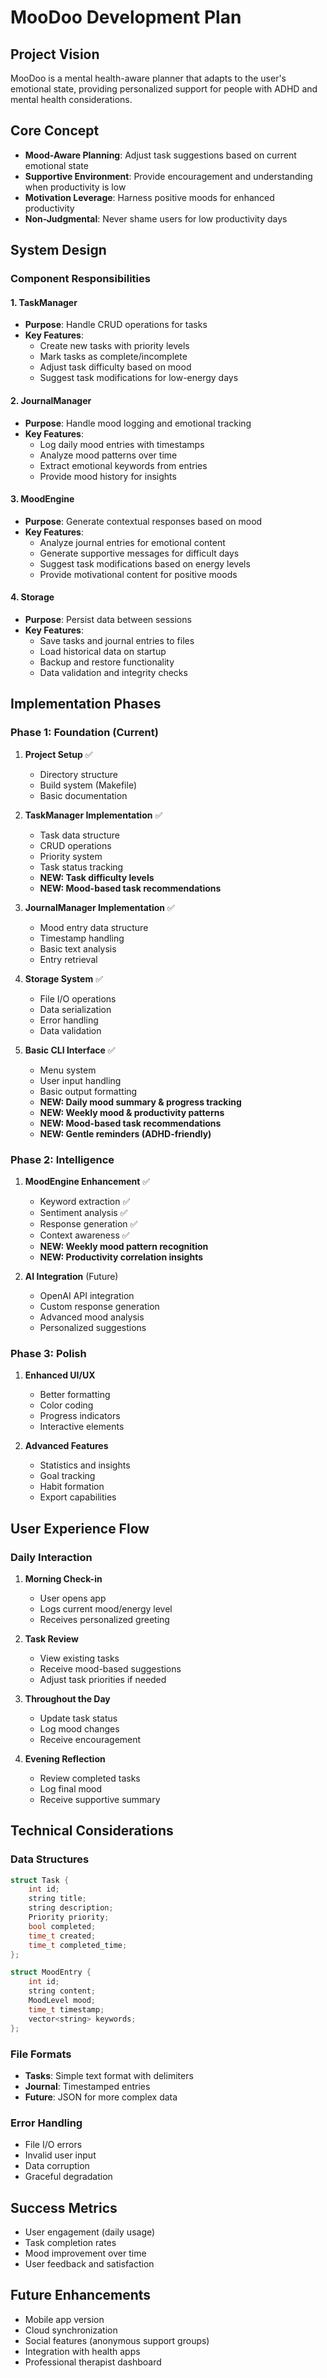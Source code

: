 # MooDoo Development Plan

## Project Vision
MooDoo is a mental health-aware planner that adapts to the user's emotional state, providing personalized support for people with ADHD and mental health considerations.

## Core Concept
- **Mood-Aware Planning**: Adjust task suggestions based on current emotional state
- **Supportive Environment**: Provide encouragement and understanding when productivity is low
- **Motivation Leverage**: Harness positive moods for enhanced productivity
- **Non-Judgmental**: Never shame users for low productivity days

## System Design

### Component Responsibilities

#### 1. TaskManager
- **Purpose**: Handle CRUD operations for tasks
- **Key Features**:
  - Create new tasks with priority levels
  - Mark tasks as complete/incomplete
  - Adjust task difficulty based on mood
  - Suggest task modifications for low-energy days

#### 2. JournalManager
- **Purpose**: Handle mood logging and emotional tracking
- **Key Features**:
  - Log daily mood entries with timestamps
  - Analyze mood patterns over time
  - Extract emotional keywords from entries
  - Provide mood history for insights

#### 3. MoodEngine
- **Purpose**: Generate contextual responses based on mood
- **Key Features**:
  - Analyze journal entries for emotional content
  - Generate supportive messages for difficult days
  - Suggest task modifications based on energy levels
  - Provide motivational content for positive moods

#### 4. Storage
- **Purpose**: Persist data between sessions
- **Key Features**:
  - Save tasks and journal entries to files
  - Load historical data on startup
  - Backup and restore functionality
  - Data validation and integrity checks

## Implementation Phases

### Phase 1: Foundation (Current)
1. **Project Setup** ✅
   - Directory structure
   - Build system (Makefile)
   - Basic documentation

2. **TaskManager Implementation** ✅
   - Task data structure
   - CRUD operations
   - Priority system
   - Task status tracking
   - **NEW: Task difficulty levels**
   - **NEW: Mood-based task recommendations**

3. **JournalManager Implementation** ✅
   - Mood entry data structure
   - Timestamp handling
   - Basic text analysis
   - Entry retrieval

4. **Storage System** ✅
   - File I/O operations
   - Data serialization
   - Error handling
   - Data validation

5. **Basic CLI Interface** ✅
   - Menu system
   - User input handling
   - Basic output formatting
   - **NEW: Daily mood summary & progress tracking**
   - **NEW: Weekly mood & productivity patterns**
   - **NEW: Mood-based task recommendations**
   - **NEW: Gentle reminders (ADHD-friendly)**

### Phase 2: Intelligence
1. **MoodEngine Enhancement** ✅
   - Keyword extraction ✅
   - Sentiment analysis ✅
   - Response generation ✅
   - Context awareness ✅
   - **NEW: Weekly mood pattern recognition**
   - **NEW: Productivity correlation insights**

2. **AI Integration** (Future)
   - OpenAI API integration
   - Custom response generation
   - Advanced mood analysis
   - Personalized suggestions

### Phase 3: Polish
1. **Enhanced UI/UX**
   - Better formatting
   - Color coding
   - Progress indicators
   - Interactive elements

2. **Advanced Features**
   - Statistics and insights
   - Goal tracking
   - Habit formation
   - Export capabilities

## User Experience Flow

### Daily Interaction
1. **Morning Check-in**
   - User opens app
   - Logs current mood/energy level
   - Receives personalized greeting

2. **Task Review**
   - View existing tasks
   - Receive mood-based suggestions
   - Adjust task priorities if needed

3. **Throughout the Day**
   - Update task status
   - Log mood changes
   - Receive encouragement

4. **Evening Reflection**
   - Review completed tasks
   - Log final mood
   - Receive supportive summary

## Technical Considerations

### Data Structures
```cpp
struct Task {
    int id;
    string title;
    string description;
    Priority priority;
    bool completed;
    time_t created;
    time_t completed_time;
};

struct MoodEntry {
    int id;
    string content;
    MoodLevel mood;
    time_t timestamp;
    vector<string> keywords;
};
```

### File Formats
- **Tasks**: Simple text format with delimiters
- **Journal**: Timestamped entries
- **Future**: JSON for more complex data

### Error Handling
- File I/O errors
- Invalid user input
- Data corruption
- Graceful degradation

## Success Metrics
- User engagement (daily usage)
- Task completion rates
- Mood improvement over time
- User feedback and satisfaction

## Future Enhancements
- Mobile app version
- Cloud synchronization
- Social features (anonymous support groups)
- Integration with health apps
- Professional therapist dashboard
